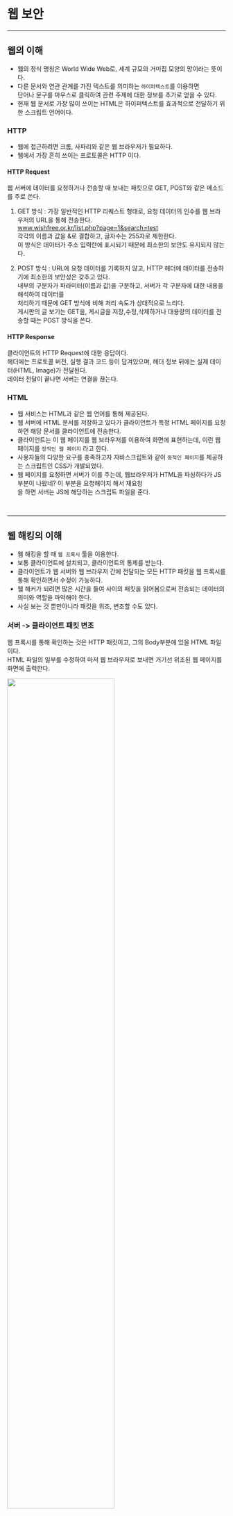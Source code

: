 # 웹 보안

---
## 웹의 이해
- 웹의 정식 명칭은 World Wide Web로, 세계 규모의 거미집 모양의 망이라는 뜻이다.  
- 다른 문서와 연관 관계를 가진 텍스트를 의미하는 `하이퍼텍스트`를 이용하면  
  단어나 문구를 마우스로 클릭하여 관련 주제에 대한 정보를 추가로 얻을 수 있다.  
- 현재 웹 문서로 가장 많이 쓰이는 HTML은 하이퍼텍스트를 효과적으로 전달하기 위한 스크립트 언어이다.  

### HTTP   
- 웹에 접근하려면 크롬, 사파리와 같은 웹 브라우저가 필요하다.    
- 웹에서 가장 흔히 쓰이는 프로토콜은 HTTP 이다.

#### HTTP Request  
웹 서버에 데이터를 요청하거나 전송할 때 보내는 패킷으로 GET, POST와 같은 메소드를 주로 쓴다.  

1. GET 방식 : 가장 일반적인 HTTP 리퀘스트 형태로, 요청 데이터의 인수를 웹 브라우저의 URL을 통해 전송한다.  
  www.wishfree.or.kr/list.php?page=1&search=test  
  각각의 이름과 값을 &로 결합하고, 글자수는 255자로 제한한다.  
  이 방식은 데이터가 주소 입력란에 표시되기 때문에 최소한의 보안도 유지되지 않는다.  
  
2. POST 방식 : URL에 요청 데이터를 기록하지 않고, HTTP 헤더에 데이터를 전송하기에 최소한의 보안성은 갖추고 있다.   
  내부의 구분자가 파라미터(이름과 값)을 구분하고, 서버가 각 구분자에 대한 내용을 해석하여 데이터를  
  처리하기 때문에 GET 방식에 비해 처리 속도가 상대적으로 느리다.  
  게시판의 글 보기는 GET을, 게시글을 저장,수정,삭제하거나 대용량의 데이터를 전송할 때는 POST 방식을 쓴다.
  
#### HTTP Response  
클라이언트의 HTTP Request에 대한 응답이다.  
헤더에는 프로토콜 버전, 실행 결과 코드 등이 담겨있으며, 헤더 정보 뒤에는 실제 데이터(HTML, Image)가 전달된다.  
데이터 전달이 끝나면 서버는 연결을 끊는다.  


### HTML  
- 웹 서비스는 HTML과 같은 웹 언어를 통해 제공된다.  
- 웹 서버에 HTML 문서를 저장하고 있다가 클라이언트가 특정 HTML 페이지를 요청하면 해당 문서를 클라이언트에 전송한다.  
- 클라이언트는 이 웹 페이지를 웹 브라우저를 이용하여 화면에 표현하는데, 이런 웹 페이지를 `정적인 웹 페이지` 라고 한다.  
- 사용자들의 다양한 요구를 충족하고자 자바스크립트와 같이 `동적인 페이지`를 제공하는 스크립트인 CSS가 개발되었다.  
- 웹 페이지를 요청하면 서버가 이를 주는데, 웹브라우저가 HTML을 파싱하다가 JS부분이 나왔네? 이 부분을 요청해야지 해서 재요청  
  을 하면 서버는 JS에 해당하는 스크립트 파일을 준다.   

<br/>

---
## 웹 해킹의 이해

- 웹 해킹을 할 때 `웹 프록시` 툴을 이용한다.  
- 보통 클라이언트에 설치되고, 클라이언트의 통제를 받는다.  
- 클라이언트가 웹 서버와 웹 브라우저 간에 전달되는 모든 HTTP 패킷을 웹 프록시를 통해 확인하면서 수정이 가능하다.  
- 웹 해커가 되려면 많은 시간을 들여 사이의 패킷을 읽어봄으로써 전송되는 데이터의 의미와 역할을 파악해야 한다.
- 사실 보는 것 뿐만아니라 패킷을 위조, 변조할 수도 있다.

### 서버 -> 클라이언트 패킷 변조

웹 프록시를 통해 확인하는 것은 HTTP 패킷이고, 그의 Body부분에 있을 HTML 파일이다.  
HTML 파일의 일부를 수정하여 마저 웹 브라우저로 보내면 거기선 위조된 웹 페이지를 화면에 출력한다.  

<img src="https://user-images.githubusercontent.com/93998875/198835155-80321f13-e9fb-4964-8a4a-dfea55807b1d.png" width="70%" height="70%"/>  

이러한 공격은 서버에서 클라이언트에 정보를 전송했다가 이를 다시 전송받아 처리하는 경우에 위력을 발휘한다.  
서버에서 변수 A의 값이 20임을 확인하고 이 값을 클라이언트에 전송한다.  
서버는 변수 A가 필요할 때 자신의 DB에서 다시 읽지 않고, 클라이언트가 관련 서비스를 수행할 때 서버에 다시  
전송해주는 A 값을 참조하여 서비스를 수행한다. 

<img src="https://user-images.githubusercontent.com/93998875/198839472-2fb49442-2f13-4dbe-a81b-834660d3963a.png" width="70%" height="70%"/>  


### 클라이언트 -> 서버 패킷 변조

HTTP 패킷의 헤더부분에 요청하고자 하는 페이지의 URI가 있을 것이다. 
그 곳의 인수를 수정하여 원래와는 다른 웹 페이지를 요청할 수도 있다.  
만약 URI를 수정하여 요청한 웹 페이지가 비밀 글이라면 원래는 접근이 안되는 거였지만 불법적으로 접근하게 되는 것이다.  

<img src="https://user-images.githubusercontent.com/93998875/198835164-d818bd47-aee8-4516-8de9-f252cf8a3c25.png" width="70%" height="70%"/>  


<br/>

---
## 웹의 주요 취약점

### 1. 명령 삽입 취약점
- 서버가 요청을 처리하기 위해 전송받는 인수에 특정 명령을 실행할 수 있는 코드가 포함된 경우이다.  
- 일반적으로 `SQL 삽입 공격`이 있는데, `전송되는 인수에 추가적인 실행을 위한 코드를 넣는 것`을 말한다.
- 웹 서버는 DB와 통신하기 위해 SQL 쿼리를 사용하는데, 여기에 아이디나 패스워드나 검색어 등 여러 인수가 사용된다.  
  웹에서 로그인을 할 때, 클라이언트로부터 입력받은 아이디와 패스워드를 확인하기위해 웹서버는 이들를 인수로 하여 DB에  
  SQL 쿼리를 날린다. 일치하는 정보가 있다면 결과값을 출력하고, 출력된 아이디로 로그인이 수행되는 방식이다.
  
  ```bash
  SELECT * FROM "uesrs"
  WHERE e_mail_addresss = 'wishfree@empas.com' and password = '1234'
  ```
  
- 어떤 수단을 쓰든 SQL의 결과값이 NULL이 나오지않고, 출력값이 나오기만 하면 로그인에 성공할 수 있다는 것을 이용한다.
- WHERE의 조건문을 항상 참으로 만들면 되는데, 바로 조건값에 `'or''='`을 입력하는 것이다. 아이디만 알고도 로그인을 할 수 있다.

  ```bash
  SELECT * FROM "uesrs"
  WHERE e_mail_addresss = 'wishfree@empas.com' and password = ''or''=''
  ```
  
<br/>
  
### 2. 인증 및 세션 관리 취약점
- 패스워드를 단순하게 만드는 경우다. 
  대표적인 것이 웹 개발자가 admin/admin 과 같이 단순하게 만들어놓고 지우지 않는 경우이다. 
  
- 쿠키와 같은 세션 값과 관련된 경우도 있다.  
- 사용자는 정상적인 아이디와 패스워드를 입력하고, 인증이 되었기에 인증 값으로 쿠키와 같은 세션값을 서버로부터 받는다.  
  사용자는 인증 후 새로운 페이지에 접근하게 되는데, 공격자는 세션 인증 값은 그대로 사용하고  
  아이디의 성격을 띠는 UserNo 값만 변경하여 `마치 다른 계정으로 로그인한 것처럼` 웹 서비스를 이용할 수 있다.
- 이러한 동작 방식은 연결 허용과 사용자 구분의 연계가 명확하지 않은 경우에 해당한다.
- 이러한 문제는 최초 인증 이후에는 인증과 신분 증명 역할을 클라이언트에 넘겼기 때문에 발생한다.

<img src="https://user-images.githubusercontent.com/93998875/198841639-16cf1d22-5acb-476e-b27c-b120993184f6.png" width="70%" height="70%"/>

<br/>

### 3. XSS 취약점
- `공격자가 작성한 스크립트`가 다른 사용자에게 전달되는 것이다.
- 다른 사용자의 웹 브라우저 안에서 적절한 검증 없이 실행되기 때문에 사용자의 세션을 탈취하거나  
  웹 사이트를 변조하고 악의적인 사이트로 사용자를 이동시킬 수 있다.

1. 보안이 취약한 웹 서버에 미리 작성한 XSS 코드를 저장한다. 게시판의 업로드 기능 등을 통해서 말이다.
2. 해당 웹 서버가 제공하는 웹 서비스를 이용하기 위해 아무것도 모르는 사용자는 웹 페이지 요청을 한다.
3. 응답으로 받은 웹 페이지를 웹 브라우저는 해석하며 화면에 출력하다가, HTML 코드 중간에 스크립트 링크가 있길래 다시 요청을 한다.
4. 이 때 오는 응답이 바로 XSS 코드이다.
5. XSS 코드가 사용자의 시스템에서 실행되면서 공격이 시작된다.

<img src="https://user-images.githubusercontent.com/93998875/198842187-5fdbdf09-6bba-43d1-819a-dc82fdeed279.png" width="70%" height="70%"/>

<br/>

### 4. 취약한 접근 제어
- 대표적으로 디렉터리 탐색이 있다.
- 웹 브라우저에서 확인 가능한 경로의 상위를 탐색하여 특정 시스템 파일을 다운로드하는 공격 방법이다.
- 파일 다운로드 전용 프로그램을 작성하여 사용할 때는 `.. 이나 /` 와 같은 특수 문자에 대한 필터링이 필수이다.

<br/>

### 5. 보안 설정 오류
- 디렉터리 리스팅
  - 웹 브라우저에서 웹 서버의 특정 디레터리를 열면 그 디렉터리에 있는 파일과 목록이 모두 나열되는 것을 말한다.
- 백업 및 임시 파일 존재
- 미흡한 주석 관리
- 파일 업로드 제한을 두지 않음
  - 클라이언트에서 서버로 임의의 파일을 보낼 수 있다는 것은 웹 서버의 가장 치명적인 취약점이다.
  - 공격자는 웹 서버에 악의적인 파일을 전송하며, 원격지에서 해당 파일을 실행하여 웹 서버를 장악하고  
    추가적인 내부 침투 공격을 수행할 수 있기 때문이다. 게시판에 첨부 파일로 악의적인 파일을 업로드하고 실행하는 것이다.
- *리버스 텔넷*
  - 웹 서버는 방화벽 내부에 존재한다.
  - 웹 서버는 80번 포트를 이용한 웹 서비스만 제공하면 되므로, 방화벽은 외부 사용자에게 80번 포트만을 허용한다. 
  - 심화된 공격을 하려면 웹 서버와 공격자의 PC가 텔넷 접속을 함으로써, 텔넷과 유사한 접근 권한을 획득해야 한다.
 
  - 즉, 웹 서버에서 미리 텔넷(23번) 포트를 열어놓은 공격자 PC에게 텔넷 접속을 시도해야 한다. 이것을 바로 리버스 텔넷이라고 한다.
  - 방화벽의 아웃바운드 정책에 의해 외부에서 내부로는 80번 포트만이 접속허용이고, 내부에서 외부는 거의 모든 포트를 통해 접속허용
  - 이를 위해선 먼저 웹 서버에서 시스템 권한을 획득해야 한다.
 
  <br/>
  
  1. 공격자 PC의 웹 브라우저에서 실행 가능한 웹 셸을 파일 업로드 등을 통해 웹 서버에 업로드하여  
     공격자가 명령을 입력할 수 있는 명령 창을 획득한다.  
  2. 서버 게시판의 파일 업로드 기능을 이용하여 net cat와 같은 리버스 텔넷용 툴을 업로드한다.  
  3. 공격자의 PC를 텔넷을 열 수 있도록 준비한다.
  4. 1에서 획득한 명령 창을 통해 공격자 PC로 리버스 텔넷을 보내면 리버스 텔넷 창을 획득한다.
  5. 4에서 획득한 리버스 텔넷 창을 통해 공격자는 웹 서버에 더욱 심화된 공격을 할 수 있게 된다.

  - 파일 업로드를 막는다. 구체적으로는 exe나 com과 같은 실행 파일의 업로드를 막아야 한다.
  - 내부에서 외부로의 불필요한 접속도 방화벽으로 막는 것이 좋다.

<br/>

### 6. 민감한 데이터 
